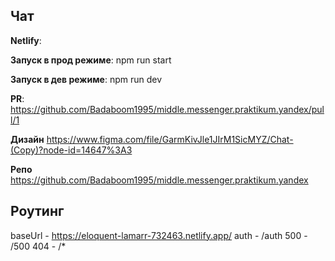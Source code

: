 ## Чат
**Netlify**:

**Запуск в прод режиме**: npm run start

**Запуск в дев режиме**: npm run dev

**PR**: https://github.com/Badaboom1995/middle.messenger.praktikum.yandex/pull/1

**Дизайн** https://www.figma.com/file/GarmKivJle1JIrM1SicMYZ/Chat-(Copy)?node-id=14647%3A3

**Репо** https://github.com/Badaboom1995/middle.messenger.praktikum.yandex

## Роутинг

baseUrl - https://eloquent-lamarr-732463.netlify.app/
auth - /auth
500 - /500
404 - /\*
